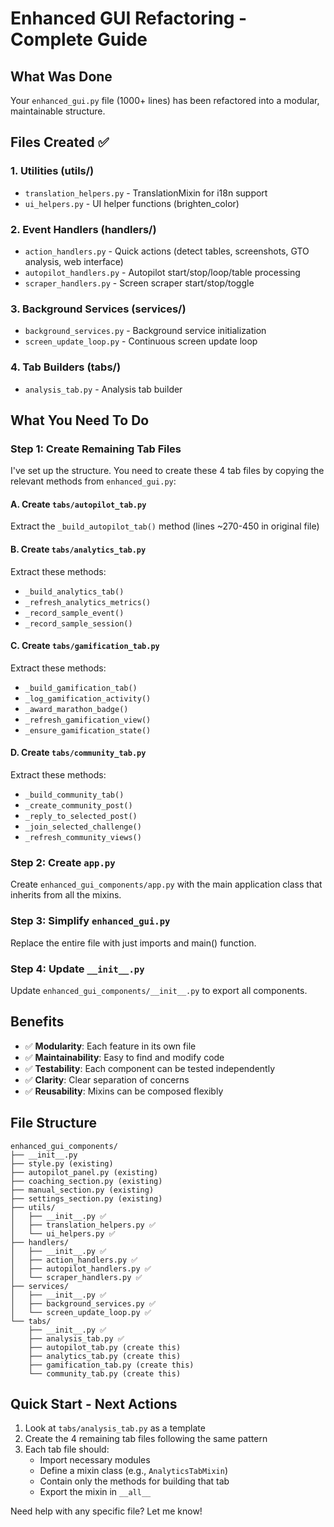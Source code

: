 # Enhanced GUI Refactoring - Complete Guide

## What Was Done

Your `enhanced_gui.py` file (1000+ lines) has been refactored into a modular, maintainable structure.

## Files Created ✅

### 1. Utilities (utils/)

- `translation_helpers.py` - TranslationMixin for i18n support
- `ui_helpers.py` - UI helper functions (brighten_color)

### 2. Event Handlers (handlers/)

- `action_handlers.py` - Quick actions (detect tables, screenshots, GTO analysis, web interface)
- `autopilot_handlers.py` - Autopilot start/stop/loop/table processing
- `scraper_handlers.py` - Screen scraper start/stop/toggle

### 3. Background Services (services/)

- `background_services.py` - Background service initialization
- `screen_update_loop.py` - Continuous screen update loop

### 4. Tab Builders (tabs/)

- `analysis_tab.py` - Analysis tab builder

## What You Need To Do

### Step 1: Create Remaining Tab Files

I've set up the structure. You need to create these 4 tab files by copying the relevant methods from `enhanced_gui.py`:

#### A. Create `tabs/autopilot_tab.py`
Extract the `_build_autopilot_tab()` method (lines ~270-450 in original file)

#### B. Create `tabs/analytics_tab.py`  
Extract these methods:

- `_build_analytics_tab()`
- `_refresh_analytics_metrics()`
- `_record_sample_event()`
- `_record_sample_session()`

#### C. Create `tabs/gamification_tab.py`
Extract these methods:

- `_build_gamification_tab()`
- `_log_gamification_activity()`
- `_award_marathon_badge()`
- `_refresh_gamification_view()`
- `_ensure_gamification_state()`

#### D. Create `tabs/community_tab.py`
Extract these methods:

- `_build_community_tab()`
- `_create_community_post()`
- `_reply_to_selected_post()`
- `_join_selected_challenge()`
- `_refresh_community_views()`

### Step 2: Create `app.py`

Create `enhanced_gui_components/app.py` with the main application class that inherits from all the mixins.

### Step 3: Simplify `enhanced_gui.py`

Replace the entire file with just imports and main() function.

### Step 4: Update `__init__.py`

Update `enhanced_gui_components/__init__.py` to export all components.

## Benefits

- ✅ **Modularity**: Each feature in its own file
- ✅ **Maintainability**: Easy to find and modify code
- ✅ **Testability**: Each component can be tested independently
- ✅ **Clarity**: Clear separation of concerns
- ✅ **Reusability**: Mixins can be composed flexibly

## File Structure

```
enhanced_gui_components/
├── __init__.py
├── style.py (existing)
├── autopilot_panel.py (existing)
├── coaching_section.py (existing)
├── manual_section.py (existing)
├── settings_section.py (existing)
├── utils/
│   ├── __init__.py ✅
│   ├── translation_helpers.py ✅  
│   └── ui_helpers.py ✅
├── handlers/
│   ├── __init__.py ✅
│   ├── action_handlers.py ✅
│   ├── autopilot_handlers.py ✅
│   └── scraper_handlers.py ✅
├── services/
│   ├── __init__.py ✅
│   ├── background_services.py ✅
│   └── screen_update_loop.py ✅
└── tabs/
    ├── __init__.py ✅
    ├── analysis_tab.py ✅
    ├── autopilot_tab.py (create this)
    ├── analytics_tab.py (create this)
    ├── gamification_tab.py (create this)
    └── community_tab.py (create this)
```

## Quick Start - Next Actions

1. Look at `tabs/analysis_tab.py` as a template
2. Create the 4 remaining tab files following the same pattern
3. Each tab file should:
   - Import necessary modules
   - Define a mixin class (e.g., `AnalyticsTabMixin`)
   - Contain only the methods for building that tab
   - Export the mixin in `__all__`

Need help with any specific file? Let me know!
